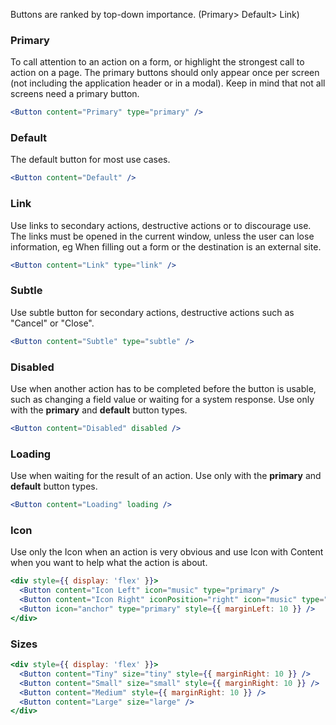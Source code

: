 
Buttons are ranked by top-down importance. (Primary> Default> Link)

### Primary
To call attention to an action on a form, or highlight the strongest call to action on a page. The primary buttons should only appear once per screen (not including the application header or in a modal). Keep in mind that not all screens need a primary button.
```jsx
<Button content="Primary" type="primary" />
```

### Default
The default button for most use cases.
```jsx
<Button content="Default" />
```

### Link
Use links to secondary actions, destructive actions or to discourage use. The links must be opened in the current window, unless the user can lose information, eg When filling out a form or the destination is an external site.
```jsx
<Button content="Link" type="link" />
```

### Subtle
Use subtle button for secondary actions, destructive actions such as "Cancel" or "Close".
```jsx
<Button content="Subtle" type="subtle" />
```

### Disabled
Use when another action has to be completed before the button is usable, such as changing a field value or waiting for a system response. Use only with the **primary** and **default** button types.
```jsx
<Button content="Disabled" disabled />
```

### Loading
Use when waiting for the result of an action. Use only with the **primary** and **default** button types.
```jsx
<Button content="Loading" loading />
```

### Icon
Use only the Icon when an action is very obvious and use Icon with Content when you want to help what the action is about.
```jsx
<div style={{ display: 'flex' }}>
  <Button content="Icon Left" icon="music" type="primary" />
  <Button content="Icon Right" iconPosition="right" icon="music" type="primary" style={{ marginLeft: 10 }} />
  <Button icon="anchor" type="primary" style={{ marginLeft: 10 }} />
</div>
```

### Sizes

```jsx
<div style={{ display: 'flex' }}>
  <Button content="Tiny" size="tiny" style={{ marginRight: 10 }} />
  <Button content="Small" size="small" style={{ marginRight: 10 }} />
  <Button content="Medium" style={{ marginRight: 10 }} />
  <Button content="Large" size="large" />
</div>
```